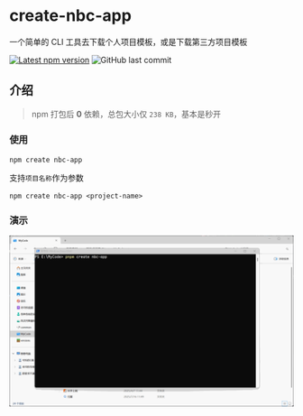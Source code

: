 # create-nbc-app

一个简单的 CLI 工具去下载个人项目模板，或是下载第三方项目模板

[![Latest npm version](https://img.shields.io/npm/v/create-nbc-app.svg)](https://www.npmjs.com/package/create-nbc-app)
![GitHub last commit](https://img.shields.io/github/last-commit/NiButCrazy/create-nbc-app?label=%E4%B8%8A%E6%AC%A1%E6%8F%90%E4%BA%A4)

## 介绍

> npm 打包后 **0** 依赖，总包大小仅 `238 KB`，基本是秒开

### 使用

```shell
npm create nbc-app
```

支持`项目名称`作为参数

```shell
npm create nbc-app <project-name>
```

### 演示

![演示动图](https://github.com/NiButCrazy/create-nbc-app/blob/master/public/snap/p1.gif)
